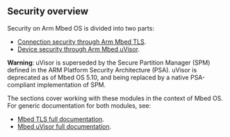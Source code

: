 ## Security overview

Security on Arm Mbed OS is divided into two parts:

- [Connection security through Arm Mbed TLS](/docs/development/reference/tls.html).
- [Device security through Arm Mbed uVisor](/docs/development/reference/uvisor.html).

<span class="warnings">**Warning**: uVisor is superseded by the Secure Partition Manager (SPM) defined in the ARM Platform Security Architecture (PSA). uVisor is deprecated as of Mbed OS 5.10, and being replaced by a native PSA-compliant implementation of SPM.</span>

The sections cover working with these modules in the context of Mbed OS. For generic documentation for both modules, see:

- [Mbed TLS full documentation](https://tls.mbed.org/).
- [Mbed uVisor full documentation](https://docs.mbed.com/docs/uvisor-and-uvisor-lib-documentation/en/latest/).
